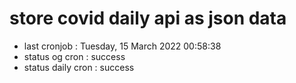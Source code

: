 # store covid daily api as json data

- last cronjob : Tuesday, 15 March 2022 00:58:38
- status og cron : success
- status daily cron : success
      
      